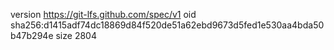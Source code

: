 version https://git-lfs.github.com/spec/v1
oid sha256:d1415adf74dc18869d84f520de51a62ebd9673d5fed1e530aa4bda50b47b294e
size 2804
